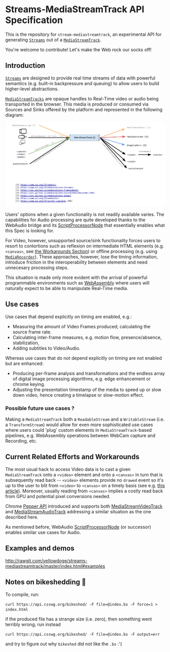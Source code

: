 # Streams-MediaStreamTrack API Specification

This is the repository for `stream-mediastreamtrack`, an experimental API for generating [`Streams`](https://streams.spec.whatwg.org/#stream) out of a [`MediaStreamTrack`](https://www.w3.org/TR/mediacapture-streams/#mediastreamtrack).

You're welcome to contribute! Let's make the Web rock our socks off!

## Introduction

[`Streams`](https://streams.spec.whatwg.org/#stream) are designed to provide real time streams of data with powerful semantics (e.g. built-in backpressure and queuing) to allow users to build higher-level abstractions.

[`MediaStreamTracks`](https://www.w3.org/TR/mediacapture-streams/#mediastreamtrack) are opaque handles to Real-Time video or audio being transported in the browser. This media is produced or consumed via Sources and Sinks offered by the platform and represented in the following diagram:

![MST](mediastreamtrack_sources_and_sinks.png)

Users' options when a given functionality is not readily available varies. The capabilities for Audio processing are quite developed thanks to the WebAudio bridge and its [ScriptProcessorNode](https://developer.mozilla.org/en/docs/Web/API/ScriptProcessorNode) that essentially enables what this Spec is looking for.

For Video, however, unsupported source/sink functionality forces users to resort to contortions such as reflexion on intermediate HTML elements (e.g. `<canvas>`, see [the Workarounds Section](#current-related-efforts-and-workarounds)) or offline processing (e.g. using [`MediaRecorder`](https://w3c.github.io/mediacapture-record/MediaRecorder.html)).  These approaches, however, lose the timing information, introduce friction in the interoperability between elements and need unnecesary processing steps.

This situation is made only more evident with the arrival of powerful programmable environments such as [WebAssembly](http://webassembly.org/) where users will naturally expect to be able to manipulate Real-Time media.

## Use cases

Use cases that depend explicitly on timing are enabled, e.g.:

- Measuring the amount of Video Frames produced; calculating the source frame rate.
- Calculating inter-frame measures, e.g. motion flow, presence/absence, stabilization,
- Adding subtitles to Video/Audio.

Whereas use cases that do not depend explicitly on timing are not enabled but are enhanced:

- Producing per-frame analysis and transformations and the endless array of digital image processing algorithms, e.g. edge enhancement or chrome keying.
- Adjusting the presentation timestamp of the media to speed up or slow down video, hence creating a timelapse or slow-motion effect.

### Possible future use cases ?

Making a `MediaStreamTrack` both a `ReadableStream` and a `WritableStream` (i.e. a `TransformStream`) would allow for even more sophisticated use cases where users could 'plug' custom elements in `MediaStreamTrack`-based pipelines, e.g. WebAssembly operations between WebCam capture and Recording, etc.

## Current Related Efforts and Workarounds

The most usual hack to access Video data is to cast a given `MediaStreamTrack` onto a `<video>` element and onto a `<canvas>` in turn that is subsequently read back -- `<video>` elements provide no `drawed` event so it's up to the user to blit from `<video>` to `<canvas>` on a timely basis (see e.g. [this article](https://developer.mozilla.org/en-US/docs/Web/API/Canvas_API/Manipulating_video_using_canvas#Manipulating_the_video_frame_data)).  Moreover, usually reading from `<canvas>` implies a costly read back from GPU and potential pixel conversions needed.

Chrome [Pepper API](https://developer.chrome.com/native-client/pepper_dev) introduced and supports both [MediaStreamVideoTrack](https://developer.chrome.com/native-client/pepper_dev/cpp/classpp_1_1_media_stream_video_track) and [MediaStreamAudioTrack](https://developer.chrome.com/native-client/pepper_dev/cpp/classpp_1_1_media_stream_audio_track) addressing a similar situation as the one described here.

As mentioned before, WebAudio [ScriptProcessorNode](https://developer.mozilla.org/en/docs/Web/API/ScriptProcessorNode) (or successor) enables similar use cases for Audio.

## Examples and demos

http://rawgit.com/yellowdoge/streams-mediastreamtrack/master/index.html#examples

## Notes on bikeshedding :bicyclist:

To compile, run:

```
curl https://api.csswg.org/bikeshed/ -F file=@index.bs -F force=1 > index.html
```

if the produced file has a strange size (i.e. zero), then something went terribly wrong; run instead

```
curl https://api.csswg.org/bikeshed/ -F file=@index.bs -F output=err
```
and try to figure out why `bikeshed` did not like the `.bs` :'(
